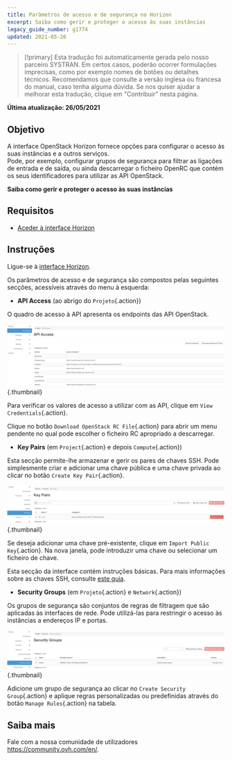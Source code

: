 ```yaml
---
title: Parâmetros de acesso e de segurança no Horizon
excerpt: Saiba como gerir e proteger o acesso às suas instâncias
legacy_guide_number: g1774
updated: 2021-05-26
---
```


> [!primary]
> Esta tradução foi automaticamente gerada pelo nosso parceiro SYSTRAN. Em certos casos, poderão ocorrer formulações imprecisas, como por exemplo nomes de botões ou detalhes técnicos. Recomendamos que consulte a versão inglesa ou francesa do manual, caso tenha alguma dúvida. Se nos quiser ajudar a melhorar esta tradução, clique em "Contribuir" nesta página.
>

**Última atualização: 26/05/2021**

## Objetivo

A interface OpenStack Horizon fornece opções para configurar o acesso às suas instâncias e a outros serviços.<br>
Pode, por exemplo, configurar grupos de segurança para filtrar as ligações de entrada e de saída, ou ainda descarregar o ficheiro OpenRC que contém os seus identificadores para utilizar as API OpenStack.

**Saiba como gerir e proteger o acesso às suas instâncias**

## Requisitos

- [Aceder à interface Horizon](/pages/platform/public-cloud/introducing_horizon)

## Instruções

Ligue-se à [interface Horizon](https://horizon.cloud.ovh.net/auth/login/).

Os parâmetros de acesso e de segurança são compostos pelas seguintes secções, acessíveis através do menu à esquerda:

- **API Access** (ao abrigo do `Projeto`{.action})

O quadro de acesso à API apresenta os endpoints das API OpenStack.

![horizon - acesso API](images/api_access.png){.thumbnail}

Para verificar os valores de acesso a utilizar com as API, clique em `View Credentials`{.action}.

Clique no botão `Download OpenStack RC File`{.action} para abrir um menu pendente no qual pode escolher o ficheiro RC apropriado a descarregar.

- **Key Pairs** (em `Project`{.action} e depois `Compute`{.action})

Esta secção permite-lhe armazenar e gerir os pares de chaves SSH. Pode simplesmente criar e adicionar uma chave pública e uma chave privada ao clicar no botão `Create Key Pair`{.action}.

![horizonte - chaves SSH](images/key_pairs.png){.thumbnail}

Se deseja adicionar uma chave pré-existente, clique em `Import Public Key`{.action}. Na nova janela, pode introduzir uma chave ou selecionar um ficheiro de chave.

Esta secção da interface contém instruções básicas. Para mais informações sobre as chaves SSH, consulte [este guia](/pages/platform/public-cloud/public-cloud-first-steps#1o-passo-criacao-de-chaves-ssh).

- **Security Groups** (em `Projeto`{.action} e `Network`{.action})

Os grupos de segurança são conjuntos de regras de filtragem que são aplicadas às interfaces de rede. Pode utilizá-las para restringir o acesso às instâncias a endereços IP e portas.

![horizon - grupos de segurança](images/security_groups.png){.thumbnail}

Adicione um grupo de segurança ao clicar no `Create Security Group`{.action} e aplique regras personalizadas ou predefinidas através do botão `Manage Rules`{.action} na tabela.

## Saiba mais

Fale com a nossa comunidade de utilizadores <https://community.ovh.com/en/>.
